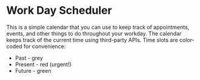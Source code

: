 # Work Day Scheduler

This is a simple calendar that you can use to keep track of appointments, events, and other things to do throughout your workday.
The calendar keeps track of the current time using third-party APIs.
Time slots are color-coded for convenience:
- Past - grey
- Present - red (urgent!)
- Future - green
